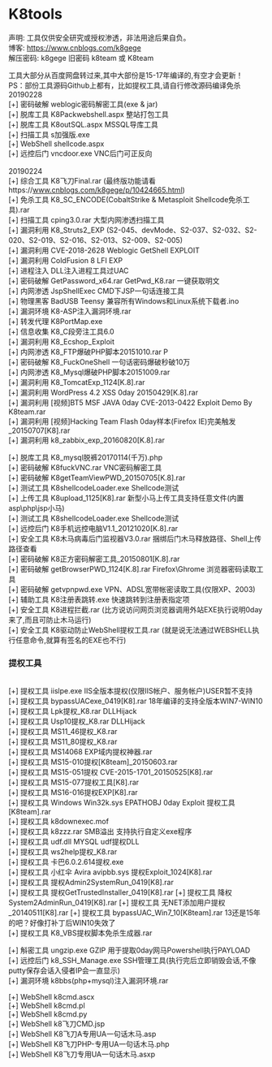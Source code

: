 # K8tools

声明: 工具仅供安全研究或授权渗透，非法用途后果自负。<br>
博客: https://www.cnblogs.com/k8gege<br>
解压密码: k8gege 旧密码 k8team 或 K8team<br>

工具大部分从百度网盘转过来,其中大部份是15-17年编译的,有空才会更新！<br>
PS：部份工具源码Github上都有，比如提权工具,请自行修改源码编译免杀<br>
20190228<br>
[+] 密码破解 weblogic密码解密工具(exe & jar)<br>
[+] 脱库工具 K8Packwebshell.aspx 整站打包工具<br>
[+] 脱库工具 K8outSQL.aspx MSSQL导库工具<br>
[+] 扫描工具 s加强版.exe<br>
[+] WebShell shellcode.aspx <br>
[+] 远控后门 vncdoor.exe  VNC后门可正反向<br>
<br>
20190224<br>
[+] 综合工具 K8飞刀Final.rar (最终版功能请看https://www.cnblogs.com/k8gege/p/10424665.html)<br>
[+] 免杀工具 K8_SC_ENCODE(CobaltStrike & Metasploit Shellcode免杀工具).rar<br>
[+] 扫描工具  cping3.0.rar 大型内网渗透扫描工具<br>
[+] 漏洞利用 K8_Struts2_EXP (S2-045、devMode、S2-037、S2-032、S2-020、S2-019、S2-016、S2-013、S2-009、S2-005)<br>
[+] 漏洞利用 CVE-2018-2628 Weblogic GetShell EXPLOIT<br>
[+] 漏洞利用 ColdFusion 8 LFI EXP<br>
[+] 进程注入 DLL注入进程工具过UAC<br>
[+] 密码破解 GetPassword_x64.rar GetPwd_K8.rar 一键获取明文<br>
[+] 内网渗透 JspShellExec  CMD下JSP一句话连接工具<br>
[+] 物理黑客 BadUSB Teensy 兼容所有Windows和Linux系统下载者.ino<br>
[+] 漏洞环境 K8-ASP注入漏洞环境.rar<br>
[+] 转发代理 K8PortMap.exe<br>
[+] 信息收集 K8_C段旁注工具6.0<br>
[+] 漏洞利用 K8_Ecshop_Exploit<br>
[+] 内网渗透 K8_FTP爆破PHP脚本20151010.rar P<br>
[+] 密码破解 K8_FuckOneShell 一句话密码爆破秒破10万<br>
[+] 内网渗透 K8_Mysql爆破PHP脚本20151009.rar<br>
[+] 漏洞利用 K8_TomcatExp_1124[K.8].rar<br>
[+] 漏洞利用 WordPress 4.2 XSS 0day 20150429[K.8].rar<br>
[+] 漏洞利用 [视频]BT5 MSF JAVA 0day CVE-2013-0422 Exploit Demo By K8team.rar<br>
[+] 漏洞利用 [视频]Hacking Team Flash 0day样本(Firefox IE)完美触发_20150707[K8].rar<br>
[+] 漏洞利用 k8_zabbix_exp_20160820[K.8].rar<br>

[+] 脱库工具 K8_mysql脱裤20170114(千万).php<br>
[+] 密码破解 K8fuckVNC.rar VNC密码解密工具<br>
[+] 密码破解 K8getTeamViewPWD_20150705[K.8].rar<br>
[+] 测试工具 K8shellcodeLoader.exe Shellcode测试<br>
[+] 上传工具 K8upload_1125[K8].rar 新型小马上传工具支持任意文件(内置asp\php\jsp小马)<br>
[+] 测试工具 K8shellcodeLoader.exe Shellcode测试<br>
[+] 远控后门 K8手机远控电脑V1.1_20121020[K.8].rar<br>
[+] 安全工具 K8木马病毒后门监视器V3.0.rar 捆绑后门木马释放路径、Shell上传路径查看<br>
[+] 密码破解 K8正方密码解密工具_20150801[K.8].rar<br>
[+] 密码破解 getBrowserPWD_1124[K.8].rar  Firefox\Ghrome 浏览器密码读取工具<br>
[+] 密码破解 getvpnpwd.exe VPN、ADSL宽带帐密读取工具(仅限XP、2003)<br>
[+] 辅助工具 K8注册表跳转.exe 快速跳转到注册表指定项<br>
[+] 安全工具 K8进程拦截.rar (比方说访问网页浏览器调用外站EXE执行说明0day来了,而且可防止木马运行)<br>
[+] 安全工具 K8驱动防止WebShell提权工具.rar (就是说无法通过WEBSHELL执行任意命令,就算有签名的EXE也不行)<br>
<H3>提权工具</H3><br>
[+] 提权工具 iislpe.exe  IIS全版本提权(仅限IIS帐户、服务帐户)USER暂不支持<br>
[+] 提权工具 bypassUACexe_0419[K8].rar  18年编译的支持全版本WIN7-WIN10<br>
[+] 提权工具 Lpk提权_K8.rar   DLLHijack<br>
[+] 提权工具 Usp10提权_K8.rar  DLLHijack<br>
[+] 提权工具 MS11_46提权_K8.rar<br>
[+] 提权工具 MS11_80提权_K8.rar<br>
[+] 提权工具 MS14068 EXP域内提权神器.rar<br>
[+] 提权工具 MS15-010提权[K8team]_20150603.rar<br>
[+] 提权工具 MS15-051提权 CVE-2015-1701_20150525[K8].rar<br>
[+] 提权工具 MS15-077提权工具[K8].rar<br>
[+] 提权工具 MS16-016提权EXP[K8].rar<br>
[+] 提权工具 Windows Win32k.sys EPATHOBJ 0day Exploit 提权工具 [K8team].rar<br>
[+] 提权工具  k8downexec.mof<br>
[+] 提权工具  k8zzz.rar SMB溢出 支持执行自定义exe程序<br>
[+] 提权工具  udf.dll MYSQL udf提权DLL<br>
[+] 提权工具  ws2help提权_K8.rar<br>
[+] 提权工具  卡巴6.0.2.614提权.exe<br>
[+] 提权工具  小红伞 Avira avipbb.sys 提权Exploit_1024[K8].rar<br>
[+] 提权工具  提权Admin2SystemRun_0419[K8].rar<br>
[+] 提权工具  提权GetTrustedInstaller_0419[K8].rar
[+] 提权工具  降权System2AdminRun_0419[K8].rar
[+] 提权工具  无NET添加用户提权_20140511[K8].rar
[+] 提权工具 bypassUAC_Win7_10[K8team].rar  13还是15年的吧？好像打补丁后WIN10失效了<br>
[+] 提权工具 K8_VBS提权脚本免杀生成器.rar<br>

[+] 斛密工具  ungzip.exe GZIP 用于提取0day网马Powershell执行PAYLOAD<br>
[+] 远控后门 k8_SSH_Manage.exe SSH管理工具(执行完后立即销毁会话,不像putty保存会话入侵者IP会一直显示)<br>
[+] 漏洞环境 k8bbs(php+mysql)注入漏洞环境.rar<br>

[+] WebShell k8cmd.ascx<br>
[+] WebShell k8cmd.pl<br>
[+] WebShell k8cmd.py<br>
[+] WebShell k8飞刀CMD.jsp<br>
[+] WebShell K8飞刀A专用UA一句话木马.asp<br>
[+] WebShell K8飞刀PHP-专用UA一句话木马.php<br>
[+] WebShell K8飞刀专用UA一句话木马.asxp<br>



